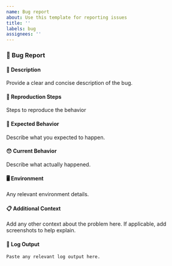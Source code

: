 ```yaml
---
name: Bug report
about: Use this template for reporting issues
title: ''
labels: bug
assignees: ''
---
```


### 🐛 Bug Report

#### 📝 Description

Provide a clear and concise description of the bug.

#### 🔄 Reproduction Steps

Steps to reproduce the behavior

#### 🤔 Expected Behavior

Describe what you expected to happen.

#### 😯 Current Behavior

Describe what actually happened.

#### 🖥️ Environment

Any relevant environment details.

#### 📋 Additional Context

Add any other context about the problem here. If applicable, add screenshots to help explain.

#### 📎 Log Output

```
Paste any relevant log output here.
```
